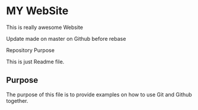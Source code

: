 # MY WebSite

This is really awesome Website

Update made on master on Github before rebase

Repository Purpose

This is just Readme file.

## Purpose

The purpose of this file is to provide examples
on how to use Git and Github together.

